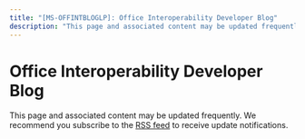 ```yaml
---
title: "[MS-OFFINTBLOGLP]: Office Interoperability Developer Blog"
description: "This page and associated content may be updated frequently. We recommend you subscribe to the RSS feed to receive update notifications."
---
```


# Office Interoperability Developer Blog

<p> </p>
<p><span>This page and associated content may be
updated frequently. We recommend you subscribe to the <span><a href="https://interoperability.blob.core.windows.net/files/MS-OFFINTBLOGLP/%5bMS-OFFINTBLOGLP%5d.rss">RSS
feed</a></span> to receive update notifications.</span></p>


                